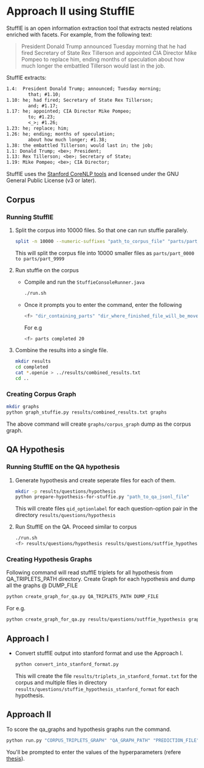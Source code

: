 # Approach II using StuffIE

StuffIE is an open information extraction tool that extracts nested relations enriched with facets.
For example, from the following text:

> President Donald Trump announced Tuesday morning that he had fired Secretary of State Rex Tillerson and appointed CIA Director Mike Pompeo to replace him, ending months of speculation about how much longer the embattled Tillerson would last in the job.

StuffIE extracts:

```txt
1.4:  President Donald Trump; announced; Tuesday morning;
	    that; #1.10;
1.10: he; had fired; Secretary of State Rex Tillerson;
	    and; #1.17;
1.17: he; appointed; CIA Director Mike Pompeo;
	    to; #1.23;
	    <_>; #1.26;
1.23: he; replace; him;
1.26: he; ending; months of speculation;
	    about how much longer; #1.38;
1.38: the embattled Tillerson; would last in; the job;
1.1: Donald Trump; <be>; President;
1.13: Rex Tillerson; <be>; Secretary of State;
1.19: Mike Pompeo; <be>; CIA Director;
```

StuffIE uses the [Stanford CoreNLP tools](https://github.com/stanfordnlp/CoreNLP) and licensed under the GNU General Public License (v3 or later).

## Corpus

### Running StuffIE
 
1. Split the corpus into 10000 files. So that one can run stuffie parallely.

    ```bash
    split -n 10000 --numeric-suffixes "path_to_corpus_file" "parts/part_"
    ```

    This will split the corpus file into 10000 smaller files as `parts/part_0000 to parts/part_9999`

2. Run stuffie on the corpus

    - Compile and run the `StuffieConsoleRunner.java`

        ```bash
        ./run.sh
        ```

    - Once it prompts you to enter the command, enter the following
        ```bash
        <f> "dir_containing_parts" "dir_where_finished_file_will_be_moved" "Number of threads"
        ```
        For e.g
        ```bash
        <f> parts completed 20
        ```

3. Combine the results into a single file.
    
    ```bash
    mkdir results
    cd completed
    cat *.openie > ../results/combined_results.txt
    cd ..
    ```

### Creating Corpus Graph

```bash
mkdir graphs
python graph_stuffie.py results/combined_results.txt graphs
```

The above command will create `graphs/corpus_graph` dump as the corpus graph.

## QA Hypothesis

### Running StuffIE on the QA hypothesis

1. Generate hypothesis and create seperate files for each of them.
    
    ```bash
    mkdir -p results/questions/hypothesis
    python prepare-hypothesis-for-stuffie.py "path_to_qa_jsonl_file"
    ```
    This will create files `qid_optionlabel` for each question-option pair in the directory `results/questions/hypothesis`

2. Run StuffIE on the QA. Proceed similar to corpus

    ```bash
    ./run.sh 
    <f> results/questions/hypothesis results/questions/sutffie_hypothesis 20
    ```

### Creating Hypothesis Graphs

Following command will read stuffIE triplets for all hypothesis from QA_TRIPLETS_PATH directory. Create Graph for each hypothesis and dump all the graphs @ DUMP_FILE

```bash
python create_graph_for_qa.py QA_TRIPLETS_PATH DUMP_FILE
```
For e.g.
```bash
python create_graph_for_qa.py results/questions/sutffie_hypothesis graphs/qa_graphs
```

## Approach I

- Convert stuffIE output into stanford format and use the Approach I.

    ```bash
    python convert_into_stanford_format.py
    ```

    This will create the file `results/triplets_in_stanford_format.txt` for the corpus and multiple files in directory `results/questions/stuffie_hypothesis_stanford_format` for each hypothesis.

## Approach II

To score the qa_graphs and hypothesis graphs run the command.

```bash
python run.py "CORPUS_TRIPLETS_GRAPH" "QA_GRAPH_PATH" "PREDICTION_FILE"
```

You'll be prompted to enter the values of the hyperparameters (refere [thesis](../../thesis.pdf)).